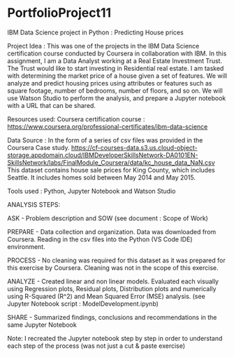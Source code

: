 # PortfolioProject11
IBM Data Science project in Python : Predicting House prices

Project Idea : This was one of the projects in the IBM Data Science certification course conducted by Coursera in collaboration with IBM. 
In this assignment, I am a Data Analyst working at a Real Estate Investment Trust. The Trust would like to start investing in Residential real estate. I am  tasked with determining the market price of a house given a set of features. We will analyze and predict housing prices using attributes or features such as square footage, number of bedrooms, number of floors, and so on. 
We will use Watson Studio to perform the analysis, and prepare a Jupyter notebook with a URL that can be shared. 

Resources used: Coursera certification course : https://www.coursera.org/professional-certificates/ibm-data-science

Data Source : In the form of a series of csv files was provided in the Coursera Case study. 
https://cf-courses-data.s3.us.cloud-object-storage.appdomain.cloud/IBMDeveloperSkillsNetwork-DA0101EN-SkillsNetwork/labs/FinalModule_Coursera/data/kc_house_data_NaN.csv
This dataset contains house sale prices for King County, which includes Seattle. It includes homes sold between May 2014 and May 2015.

Tools used : Python, Jupyter Notebook and Watson Studio

ANALYSIS STEPS:

ASK - Problem description and SOW (see document : Scope of Work)

PREPARE - Data collection and organization. Data was downloaded from Coursera. Reading in the csv files into the Python (VS Code IDE) environment.

PROCESS - No cleaning was required for this dataset as it was prepared for this exercise by Coursera. Cleaning was not in the scope of this exercise.

ANALYZE - Created linear and non linear models. Evaluated each visually using Regression plots, Residual plots, Distribution plots and numerically using R-Squared (R^2) and Mean Squared Error (MSE) analysis. (see Jupyter Notebook script : ModelDevelopment.ipynb)

SHARE - Summarized findings, conclusions and recommendations in the same Jupyter Notebook

Note: I recreated the Jupyter notebook step by step in order to understand each step of the process (was not just a cut & paste exercise)
